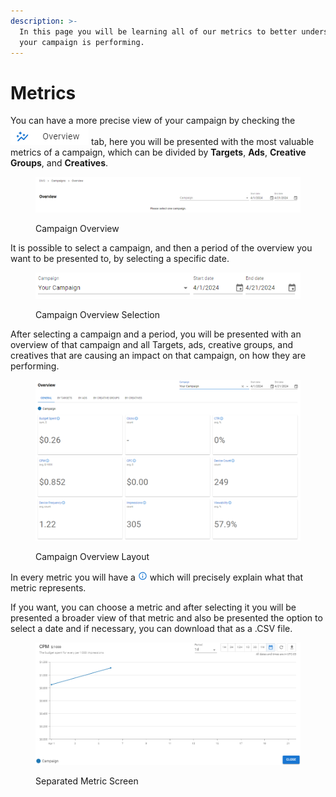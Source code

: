 ```yaml
---
description: >-
  In this page you will be learning all of our metrics to better understand how
  your campaign is performing.
---
```


# Metrics

You can have a more precise view of your campaign by checking the <img src="../../.gitbook/assets/image (32) (1).png" alt="Overview" data-size="line"> tab, here you will be presented with the most valuable metrics of a campaign, which can be divided by **Targets**, **Ads**, **Creative Groups**, and **Creatives**.

<figure><img src="../../.gitbook/assets/image (34) (1).png" alt=""><figcaption><p>Campaign Overview</p></figcaption></figure>

It is possible to select a campaign, and then a period of the overview you want to be presented to, by selecting a specific date.

<figure><img src="../../.gitbook/assets/image (33) (1).png" alt=""><figcaption><p>Campaign Overview Selection</p></figcaption></figure>

After selecting a campaign and a period, you will be presented with an overview of that campaign and all Targets, ads, creative groups, and creatives that are causing an impact on that campaign, on how they are performing.

<figure><img src="../../.gitbook/assets/image (36) (1).png" alt=""><figcaption><p>Campaign Overview Layout</p></figcaption></figure>

In every metric you will have a <img src="../../.gitbook/assets/image (38) (1).png" alt="Info" data-size="line"> which will precisely explain what that metric represents.

If you want, you can choose a metric and after selecting it you will be presented a broader view of that metric and also be presented the option to select a date and if necessary, you can download that as a .CSV file.

<figure><img src="../../.gitbook/assets/image (39) (1).png" alt=""><figcaption><p>Separated Metric Screen</p></figcaption></figure>
